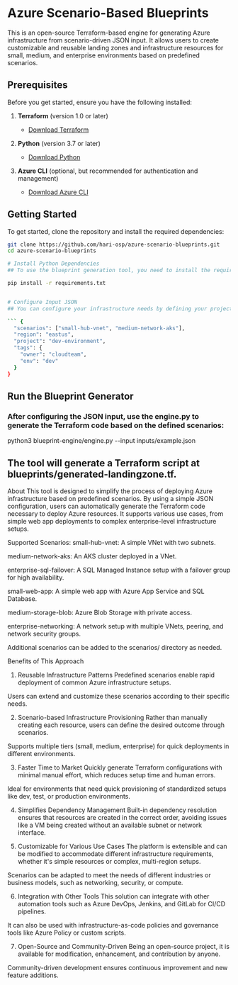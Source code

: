 # Azure Scenario-Based Blueprints

This is an open-source Terraform-based engine for generating Azure infrastructure from scenario-driven JSON input. It allows users to create customizable and reusable landing zones and infrastructure resources for small, medium, and enterprise environments based on predefined scenarios.

## Prerequisites

Before you get started, ensure you have the following installed:

1. **Terraform** (version 1.0 or later)
   - [Download Terraform](https://www.terraform.io/downloads.html)

2. **Python** (version 3.7 or later)
   - [Download Python](https://www.python.org/downloads/)

3. **Azure CLI** (optional, but recommended for authentication and management)
   - [Download Azure CLI](https://docs.microsoft.com/en-us/cli/azure/install-azure-cli)

## Getting Started

To get started, clone the repository and install the required dependencies:

```bash
git clone https://github.com/hari-osp/azure-scenario-blueprints.git
cd azure-scenario-blueprints

# Install Python Dependencies
## To use the blueprint generation tool, you need to install the required Python dependencies. You can install them via pip:

pip install -r requirements.txt


# Configure Input JSON
## You can configure your infrastructure needs by defining your project requirements in a JSON file. This file specifies which scenarios to deploy, the Azure region, and any other configurations such as tags.

``` {
  "scenarios": ["small-hub-vnet", "medium-network-aks"],
  "region": "eastus",
  "project": "dev-environment",
  "tags": {
    "owner": "cloudteam",
    "env": "dev"
  }
}
```

## Run the Blueprint Generator
### After configuring the JSON input, use the engine.py to generate the Terraform code based on the defined scenarios:

python3 blueprint-engine/engine.py --input inputs/example.json

## The tool will generate a Terraform script at blueprints/generated-landingzone.tf.


About
This tool is designed to simplify the process of deploying Azure infrastructure based on predefined scenarios. By using a simple JSON configuration, users can automatically generate the Terraform code necessary to deploy Azure resources. It supports various use cases, from simple web app deployments to complex enterprise-level infrastructure setups.

Supported Scenarios:
small-hub-vnet: A simple VNet with two subnets.

medium-network-aks: An AKS cluster deployed in a VNet.

enterprise-sql-failover: A SQL Managed Instance setup with a failover group for high availability.

small-web-app: A simple web app with Azure App Service and SQL Database.

medium-storage-blob: Azure Blob Storage with private access.

enterprise-networking: A network setup with multiple VNets, peering, and network security groups.

Additional scenarios can be added to the scenarios/ directory as needed.

Benefits of This Approach
1. Reusable Infrastructure Patterns
Predefined scenarios enable rapid deployment of common Azure infrastructure setups.

Users can extend and customize these scenarios according to their specific needs.

2. Scenario-based Infrastructure Provisioning
Rather than manually creating each resource, users can define the desired outcome through scenarios.

Supports multiple tiers (small, medium, enterprise) for quick deployments in different environments.

3. Faster Time to Market
Quickly generate Terraform configurations with minimal manual effort, which reduces setup time and human errors.

Ideal for environments that need quick provisioning of standardized setups like dev, test, or production environments.

4. Simplifies Dependency Management
Built-in dependency resolution ensures that resources are created in the correct order, avoiding issues like a VM being created without an available subnet or network interface.

5. Customizable for Various Use Cases
The platform is extensible and can be modified to accommodate different infrastructure requirements, whether it's simple resources or complex, multi-region setups.

Scenarios can be adapted to meet the needs of different industries or business models, such as networking, security, or compute.

6. Integration with Other Tools
This solution can integrate with other automation tools such as Azure DevOps, Jenkins, and GitLab for CI/CD pipelines.

It can also be used with infrastructure-as-code policies and governance tools like Azure Policy or custom scripts.

7. Open-Source and Community-Driven
Being an open-source project, it is available for modification, enhancement, and contribution by anyone.

Community-driven development ensures continuous improvement and new feature additions.